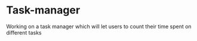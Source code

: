 # Task-manager
Working on a task manager which will let users to count their time spent on different tasks
